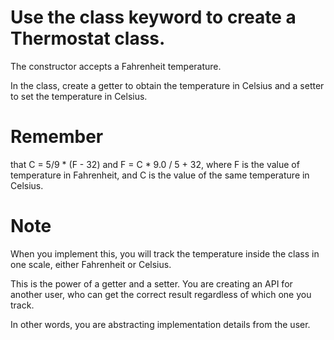 # Use the class keyword to create a Thermostat class.

The constructor accepts a Fahrenheit temperature.

In the class, create a getter to obtain the temperature in Celsius and a setter to set the temperature in Celsius.

# Remember

that C = 5/9 * (F - 32) and F = C * 9.0 / 5 + 32, where F is the value of temperature in Fahrenheit, and C is the value of the same temperature in Celsius.

# Note
When you implement this, you will track the temperature inside the class in one scale, either Fahrenheit or Celsius.

This is the power of a getter and a setter. You are creating an API for another user, who can get the correct result regardless of which one you track.

In other words, you are abstracting implementation details from the user.
